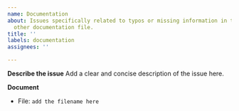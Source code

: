 ```yaml
---
name: Documentation
about: Issues specifically related to typos or missing information in the Wiki or
  other documentation file.
title: ''
labels: documentation
assignees: ''

---
```


**Describe the issue**
Add a clear and concise description of the issue here.

**Document**
- File: `add the filename here`
